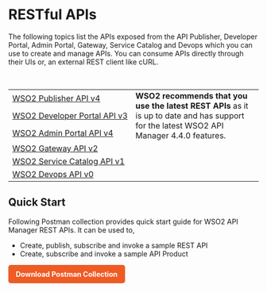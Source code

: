 # RESTful APIs

The following topics list the APIs exposed from the API Publisher, Developer Portal, Admin Portal, Gateway, Service Catalog and Devops which you can use to create and manage APIs. You can consume APIs directly through their UIs or, an external REST client like cURL.

<br>
<table>
  <tr>
    <td nowrap="true"><a href="{{base_path}}/reference/product-apis/publisher-apis/publisher-v4/publisher-v4/">WSO2 Publisher API v4</a></td>
    <td rowspan="3" class="md-typeset__td"><b>WSO2 recommends that you use the latest REST APIs</b> as it is up to date and has support for the latest WSO2 API Manager 4.4.0 features.
    </td>
  </tr>
  <tr>
    <td nowrap="true"><a href="{{base_path}}/reference/product-apis/devportal-apis/devportal-v3/devportal-v3/">WSO2 Developer Portal API v3</a></td>
  </tr>
   <tr>
    <td nowrap="true"><a href="{{base_path}}/reference/product-apis/admin-apis/admin-v4/admin-v4/">WSO2 Admin Portal API v4</a></td>
  </tr>
  <tr>
    <td nowrap="true"><a href="{{base_path}}/reference/product-apis/gateway-apis/gateway-v2/gateway-v2/">WSO2 Gateway API v2</a></td>
    <td rowspan="3" class="md-typeset__td"></td>
  </tr>
  <tr>
    <td nowrap="true"><a href="{{base_path}}/reference/product-apis/service-catalog-apis/service-catalog-v1/service-catalog-v1/">WSO2 Service Catalog API v1</a></td>
  </tr>
  <tr>
    <td nowrap="true"><a href="{{base_path}}/reference/product-apis/devops-apis/devops-v0/devops-v0/">WSO2 Devops API v0</a></td>
  </tr>
</table>

## Quick Start

Following Postman collection provides quick start guide for WSO2 API Manager REST APIs. It can be used to,
 
 * Create, publish, subscribe and invoke a sample REST API
 * Create, subscribe and invoke a sample API Product 

<a href="../../../assets/attachments/reference/quick-start-postman-collection.json"
download="WSO2 API Manager 4.4.0 Quick Start.postman_collection.json"
style="display: inline-block; padding: 10px 15px; color: white; background-color: #ef5b25; text-align: center; text-decoration: none; border-radius: 5px;font-weight: bold;">
Download Postman Collection
</a>


